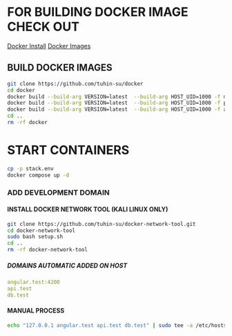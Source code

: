 # FOR BUILDING DOCKER IMAGE CHECK OUT
[Docker Install](https://docs.docker.com/engine/install/)
[Docker Images](https://github.com/tuhin-su/docker)

## BUILD DOCKER IMAGES
```bash
git clone https://github.com/tuhin-su/docker
cd docker
docker build --build-arg VERSION=latest  --build-arg HOST_UID=1000 -f mariadb.Dockerfile -t mariadb:local .
docker build --build-arg VERSION=latest  --build-arg HOST_UID=1000 -f php.Dockerfile -t php:local .
docker build --build-arg VERSION=latest  --build-arg HOST_UID=1000 -f angular.Dockerfile -t angular:local .
cd ..
rm -rf docker
```
# START CONTAINERS
```bash
cp -p stack.env
docker compose up -d
```

### ADD DEVELOPMENT DOMAIN

#### INSTALL DOCKER NETWORK TOOL (KALI LINUX ONLY)
```bash
git clone https://github.com/tuhin-su/docker-network-tool.git
cd docker-network-tool
sudo bash setup.sh
cd ..
rm -rf docker-network-tool
```
##### DOMAINS AUTOMATIC ADDED  ON HOST
```yml
angular.test:4200
api.test
db.test
```

#### MANUAL PROCESS
```bash
echo "127.0.0.1 angular.test api.test db.test" | sudo tee -a /etc/hosts > /dev/null
```